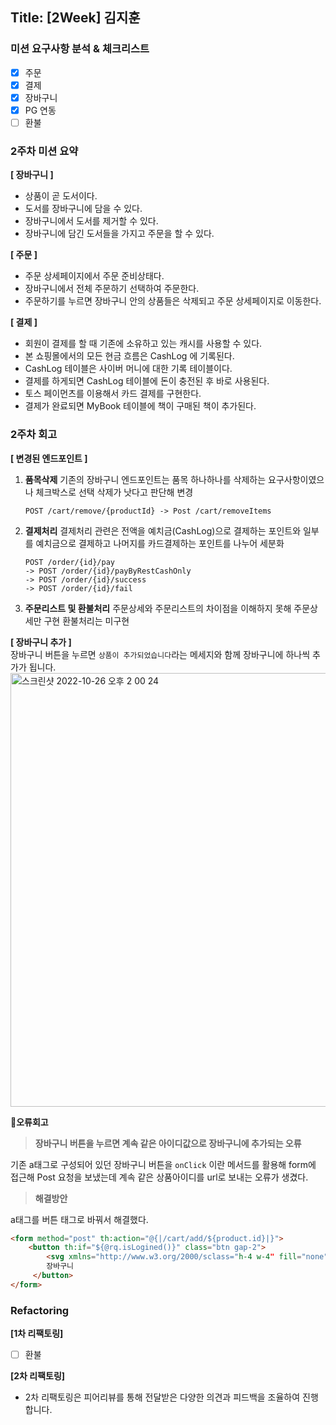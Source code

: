 ## Title: [2Week] 김지훈

### 미션 요구사항 분석 & 체크리스트

- [x] 주문
- [x] 결제
- [x] 장바구니
- [x] PG 연동
- [ ] 환불

### 2주차 미션 요약

**[ 장바구니 ]**
- 상품이 곧 도서이다.
- 도서를 장바구니에 담을 수 있다.
- 장바구니에서 도서를 제거할 수 있다.
- 장바구니에 담긴 도서들을 가지고 주문을 할 수 있다.

**[ 주문 ]**
- 주문 상세페이지에서 주문 준비상태다.
- 장바구니에서 전체 주문하기 선택하여 주문한다.
- 주문하기를 누르면 장바구니 안의 상품들은 삭제되고 주문 상세페이지로 이동한다.

**[ 결제 ]**
- 회원이 결제를 할 때 기존에 소유하고 있는 캐시를 사용할 수 있다.
- 본 쇼핑몰에서의 모든 현금 흐름은 CashLog 에 기록된다.
- CashLog 테이블은 사이버 머니에 대한 기록 테이블이다.
- 결제를 하게되면 CashLog 테이블에 돈이 충전된 후 바로 사용된다.
- 토스 페이먼츠를 이용해서 카드 결제를 구현한다.
- 결제가 완료되면 MyBook 테이블에 책이 구매된 책이 추가된다.

### 2주차 회고

**[ 변경된 엔드포인트 ]**
1. **품목삭제**
기존의 장바구니 엔드포인트는 품목 하나하나를 삭제하는 요구사항이였으나 체크박스로 선택 삭제가 낫다고 판단해 변경
    ```
    POST /cart/remove/{productId} -> Post /cart/removeItems
    ```
2. **결제처리**
결제처리 관련은 전액을 예치금(CashLog)으로 결제하는 포인트와 일부를 예치금으로 결제하고 나머지를 카드결제하는 포인트를 나누어 세분화
    ```
    POST /order/{id}/pay
    -> POST /order/{id}/payByRestCashOnly
    -> POST /order/{id}/success
    -> POST /order/{id}/fail
    ```
3. **주문리스트 및 환불처리**
주문상세와 주문리스트의 차이점을 이해하지 못해 주문상세만 구현
환불처리는 미구현

**[ 장바구니 추가 ]**  
장바구니 버튼을 누르면 `상품이 추가되었습니다`라는 메세지와 함께 장바구니에 하나씩 추가가 됩니다.
<img width="694" alt="스크린샷 2022-10-26 오후 2 00 24" src="https://user-images.githubusercontent.com/55697125/197938934-cf15b0cb-34ec-4aee-9e99-73d21b0bf202.png">

**🐛오류회고**
> **장바구니 버튼을 누르면 계속 같은 아이디값으로 장바구니에 추가되는 오류**  

기존 a태그로 구성되어 있던 장바구니 버튼을 `onClick` 이란 메서드를 활용해 form에 접근해 Post 요청을 보냈는데 계속 같은 상품아이디를 url로 보내는 오류가 생겼다.

> **해결방안**

a태그를 버튼 태그로 바꿔서 해결했다.
```html
<form method="post" th:action="@{|/cart/add/${product.id}|}">
    <button th:if="${@rq.isLogined()}" class="btn gap-2">
        <svg xmlns="http://www.w3.org/2000/sclass="h-4 w-4" fill="none" viewBox="0 0 24 stroke="currentColor"><pstroke-linecap="round" stroke-linejoin="roustroke-width="2" d="M4.318 6.318a4.5 4.5 0 6.364L12 20.364l7.682-7.682a4.5 4.5 0 0364-6.364L12 7.636l-1.318-1.318a4.5 4.5 0 0364 0z" /></svg>
        장바구니
     </button>
</form>
```

### Refactoring
**[1차 리팩토링]**
- [ ] 환불

**[2차 리팩토링]**
- 2차 리팩토링은 피어리뷰를 통해 전달받은 다양한 의견과 피드백을 조율하여 진행합니다.
